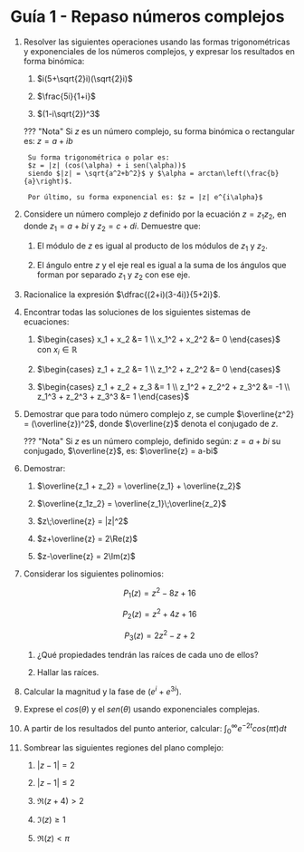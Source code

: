 # Guía 1 - Repaso números complejos

1. Resolver las siguientes operaciones usando las formas
trigonométricas y exponenciales de los números complejos, y expresar los
resultados en forma binómica:

    1.  $i(5+\sqrt{2}i)(\sqrt{2}i)$

    1.  $\frac{5i}{1+i}$

    1.  $(1-i\sqrt{2})^3$

    ??? "Nota"
        Si $z$ es un número complejo, su forma binómica o rectangular es:
        $z = a + ib$ 
        
        Su forma trigonométrica o polar es:
        $z = |z| (cos(\alpha) + i sen(\alpha))$
        siendo $|z| = \sqrt{a^2+b^2}$ y $\alpha = arctan\left(\frac{b}{a}\right)$.
        
        Por último, su forma exponencial es: $z = |z| e^{i\alpha}$

1.  Considere un número complejo $z$ definido por la ecuación $z=z_1z_2$, en donde $z_1 = a+bi$ y $z_2 = c + di$. Demuestre que:

    1.  El módulo de $z$ es igual al producto de los módulos de $z_1$ y $z_2$.

    1.  El ángulo entre $z$ y el eje real es igual a la suma de los ángulos que forman por separado $z_1$ y $z_2$ con ese eje.

1.  Racionalice la expresión $\dfrac{(2+i)(3-4i)}{5+2i}$.

1.  Encontrar todas las soluciones de los siguientes sistemas de ecuaciones:

    1.  $\begin{cases}
        x_1 + x_2 &= 1 \\
        x_1^2 + x_2^2  &= 0
        \end{cases}$ con $x_i \in \mathbb{R}$

    1.  $\begin{cases}
        z_1 + z_2 &= 1 \\
        z_1^2 + z_2^2  &= 0
        \end{cases}$

    1.  $\begin{cases}
        z_1 + z_2 + z_3 &= 1 \\
        z_1^2 + z_2^2 + z_3^2 &= -1 \\
        z_1^3 + z_2^3 + z_3^3 &= 1
        \end{cases}$

1.  Demostrar que para todo número complejo $z$, se cumple $\overline{z^2} = (\overline{z})^2$, donde $\overline{z}$ denota el conjugado de $z$.

    ??? "Nota"
        Si $z$ es un número complejo, definido según: $z = a+bi$
        su conjugado, $\overline{z}$, es: $\overline{z} = a-bi$

1.  Demostrar:

    1.  $\overline{z_1 + z_2} = \overline{z_1} + \overline{z_2}$

    1.  $\overline{z_1z_2} = \overline{z_1}\;\overline{z_2}$

    1.  $z\;\overline{z} = |z|^2$

    1.  $z+\overline{z} = 2\Re(z)$

    1.  $z-\overline{z} = 2\Im(z)$

1.  Considerar los siguientes polinomios:

    $$P_1(z) = z^2 - 8z + 16$$ 
    
    $$P_2(z) = z^2 + 4 z + 16$$

    $$P_3(z) = 2z^2 - z + 2$$

    1.  ¿Qué propiedades tendrán las raíces de cada uno de ellos?

    1.  Hallar las raíces.

1.  Calcular la magnitud y la fase de $(e^i + e^{3i})$.

1.  Exprese el $cos(\theta)$ y el $sen(\theta)$ usando exponenciales complejas.

1.  A partir de los resultados del punto anterior, calcular: $\int_{0}^{\infty} e^{-2t} cos(\pi t) dt$

1.  Sombrear las siguientes regiones del plano complejo:

    1.  $|z-1| = 2$

    1.  $|z-1| \leq 2$

    1.  $\Re(z+4)>2$

    1.  $\Im(z)\geq 1$

    1.  $\Re(z) < \pi$
